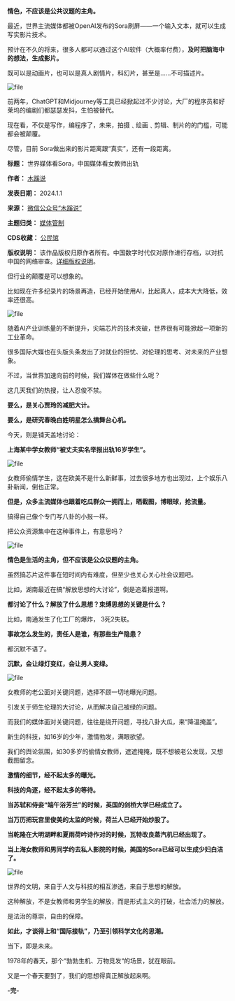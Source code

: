 **情色，不应该是公共议题的主角。** 


最近，世界主流媒体都被OpenAI发布的Sora刷屏——一个输入文本，就可以生成写实影片技术。


预计在不久的将来，很多人都可以通过这个AI软件（大概率付费），**及时把脑海中的想法，生成影片。** 


既可以是动画片，也可以是真人剧情片，科幻片，甚至是……不可描述片。


![file](https://chinadigitaltimes.net/chinese/files/2024/02/image-1708355545446.png)


前两年，ChatGPT和Midjourney等工具已经掀起过不少讨论，大厂的程序员和好莱坞的编剧们都瑟瑟发抖，生怕被替代。


现在看，不仅是写作，编程序了，未来，拍摄﹑绘画﹑剪辑、制片的的门槛，可能都会被颠覆。


尽管，目前 Sora做出来的影片距离跟“真实”，还有一段距离。




**标题：** 世界媒体看Sora，中国媒体看女教师出轨  

**作者：** [木蹊说](https://chinadigitaltimes.net/space/木蹊说)  

**发表日期：** 2024.1.1  

**来源：** [微信公众号“木蹊说”](https://web.archive.org/web/https://mp.weixin.qq.com/s/gDMvkaooHZfHcgfh5G9mjQ)  

**主题归类：** [媒体管制](https://chinadigitaltimes.net/space/媒体管制)  

**CDS收藏：** [公民馆](https://chinadigitaltimes.net/space/%E5%85%AC%E6%B0%91%E9%A6%86)  

**版权说明：** 该作品版权归原作者所有。中国数字时代仅对原作进行存档，以对抗中国的网络审查。[详细版权说明](https://chinadigitaltimes.net/chinese/copyright)。


但行业的颠覆是可以想象的。


比如现在许多纪录片的场景再造，已经开始使用AI，比起真人，成本大大降低，效率还很高。


![file](https://chinadigitaltimes.net/chinese/files/2024/02/image-1708355557165.png)


随着AI产业训练量的不断提升，尖端芯片的技术突破，世界很有可能掀起一项新的工业革命。


很多国际大媒也在头版头条发出了对就业的担忧、对伦理的思考、对未来的产业想象。


不过，当世界加速向前的时候，我们媒体在做些什么呢？


这几天我们的热搜，让人忍俊不禁。


**要么，是关心贾玲的减肥大计。** 


**要么，是研究春晚白姓明星怎么搞舞台心机。** 


今天，则是铺天盖地讨论：


**上海某中学女教师“被丈夫实名举报出轨16岁学生”。** 


![file](https://chinadigitaltimes.net/chinese/files/2024/02/image-1708355569156.png)


女教师偷情学生，这在欧美不是什么新鲜事，过去很多地方也出现过，上个娱乐八卦新闻，倒也正常。


**但是，众多主流媒体也跟着吃瓜群众一拥而上，晒截图，博眼球，抢流量。** 


搞得自己像个专门写八卦的小报一样。


把公众资源集中在这种事件上，有意思吗？


![file](https://chinadigitaltimes.net/chinese/files/2024/02/image-1708355585706.png)


**情色是生活的主角，但不应该是公众议题的主角。** 


虽然搞芯片这件事在短时间内有难度，但至少也关心关心社会议题吧。


比如，湖南最近在搞“解放思想的大讨论”，倒是追着报道啊。


**都讨论了什么？解放了什么思想？束缚思想的关键是什么？** 


比如，南通发生了化工厂的爆炸， 3死2失联。


**事故怎么发生的，责任人是谁，有那些生产隐患？** 


都沉默不语了。


**沉默，会让绿灯变红，会让男人变绿。** 


![file](https://chinadigitaltimes.net/chinese/files/2024/02/image-1708355602938.png)


女教师的老公面对关键问题，选择不顾一切地曝光问题。


引发关于师生伦理的大讨论，从而解决自己被绿的问题。


而我们的媒体面对关键问题，往往是绕开问题，寻找八卦大瓜，来“降温掩盖”。


新生的科技，如16岁的少年，激情勃发，满眼欲望。


我们的舆论氛围，如30多岁的偷情女教师，遮遮掩掩，既不想被老公发现，又想截图留念。


**激情的细节，经不起太多的曝光。** 


**科技的角逐，经不起太多的等待。** 


**当苏轼和侍妾“端午浴芳兰”的时候，英国的剑桥大学已经成立了。** 


**当万历把玩宫里俊美的太监的时候，荷兰人已经开始炒股了。** 


**当乾隆在大明湖畔和夏雨荷吟诗作对的时候，瓦特改良蒸汽机已经出现了。** 


**当上海女教师和男同学约去私人影院的时候，美国的Sora已经可以生成少妇白洁了。** 


![file](https://chinadigitaltimes.net/chinese/files/2024/02/image-1708355642335.png)


世界的文明，来自于人文与科技的相互渗透，来自于思想的解放。


这种解放，不是女教师和男学生的解放，而是形式主义的打破，社会活力的解放。


是法治的尊崇，自由的保障。


**如此，才谈得上和“国际接轨”，乃至引领科学文化的思潮。** 


当下，即是未来。


1978年的春天，那个“勃勃生机、万物竞发“的场景，犹在眼前。


又是一个春天要到了，我们的思想得真正解放起来啊。


**-完-** 

